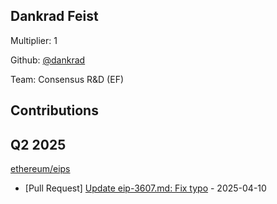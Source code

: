
## Dankrad Feist
Multiplier: 1

Github: [@dankrad](https://github.com/dankrad)

Team: Consensus R&D (EF)

## Contributions

## Q2 2025

[ethereum/eips](https://github.com/ethereum/eips)
* [Pull Request] [Update eip-3607.md: Fix typo](https://github.com/ethereum/EIPs/pull/9625) - 2025-04-10
